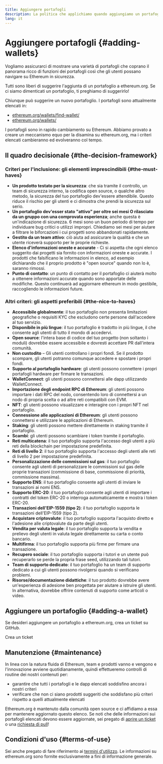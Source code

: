 ```yaml
---
title: Aggiungere portafogli
description: La politica che applichiamo quando aggiungiamo un portafoglio a ethereum.org
lang: it
---
```


# Aggiungere portafogli {#adding-wallets}

Vogliamo assicurarci di mostrare una varietà di portafogli che coprano il panorama ricco di funzioni dei portafogli così che gli utenti possano navigare su Ethereum in sicurezza.

Tutti sono liberi di suggerire l'aggiunta di un portafoglio a ethereum.org. Se ci siamo dimenticati un portafoglio, ti preghiamo di suggerirlo!

Chiunque può suggerire un nuovo portafoglio. I portafogli sono attualmente elencati in:

- [ethereum.org/wallets/find-wallet/](/wallets/find-wallet/)
- [ethereum.org/wallets/](/wallets/)

I portafogli sono in rapido cambiamento su Ethereum. Abbiamo provato a creare un meccanismo equo per la disamina su ethereum.org, ma i criteri elencati cambieranno ed evolveranno col tempo.

## Il quadro decisionale {#the-decision-framework}

### Criteri per l'inclusione: gli elementi imprescindibili {#the-must-haves}

- **Un prodotto testato per la sicurezza**: che sia tramite il controllo, un team di sicurezza interno, la codifica open source, o qualche altro metodo, la sicurezza del tuo portafoglio dev'essere attendibile. Questo riduce il rischio per gli utenti e ci dimostra che prendi la sicurezza sul serio.
- **Un portafoglio dev'esser stato "attivo" per oltre sei mesi O rilasciato da un gruppo con una comprovata esperienza**; anche questa è un'indicazione di sicurezza. 6 mesi sono un buon periodo di tempo per individuare bug critici o utilizzi impropri. Chiediamo sei mesi per aiutare a filtrare le biforcazioni i cui progetti sono abbandonati rapidamente.
- **Gestito da un team attivo**: ciò aiuta ad assicurare la qualità e che un utente riceverà supporto per le proprie richieste.
- **Elenco d'informazioni oneste e accurate** - Ci si aspetta che ogni elenco suggerito dai progetti sia fornito con informazioni oneste e accurate. I prodotti che falsificano le informazioni in elenco, ad esempio dichiarando che il proprio prodotto è "open source" quando non lo è, saranno rimossi.
- **Punto di contatto**: un punto di contatto per il portafoglio ci aiuterà molto a ottenere informazioni accurate quando sono apportate delle modifiche. Questo continuerà ad aggiornare ethereum in modo gestibile, raccogliendo le informazioni future.

### Altri criteri: gli aspetti preferibili {#the-nice-to-haves}

- **Accessibile globalmente**: il tuo portafoglio non presenta limitazioni geografiche o requisiti KYC che escludono certe persone dall'accedere al tuo servizio.
- **Disponibile in più lingue**: il tuo portafoglio è tradotto in più lingue, il che consente agli utenti di tutto il mondo di accedervi.
- **Open source**: l'intera base di codice del tuo progetto (non soltanto i moduli) dovrebbe essere accessibile e dovresti accettare PR dall'intera comunità.
- **Non custodito** – Gli utenti controllano i propri fondi. Se il prodotto scompare, gli utenti potranno comunque accedere e spostare i propri fondi.
- **Supporto al portafoglio hardware**: gli utenti possono connettere i propri portafogli hardware per firmare le transazioni.
- **WalletConnect**: gli utenti possono connettersi alle dapp utilizzando WalletConnect.
- **Importazione degli endpoint RPC di Ethereum**: gli utenti possono importare i dati RPC del nodo, consentendo loro di connettersi a un nodo di propria scelta o ad altre reti compatibili con EVM.
- **NFT**: gli utenti possono visualizzare e interagire con i propri NFT nel portafoglio.
- **Connessione alle applicazioni di Ethereum**: gli utenti possono connettersi e utilizzare le applicazioni di Ethereum.
- **Staking**: gli utenti possono mettere direttamente in staking tramite il portafoglio.
- **Scambi**: gli utenti possono scambiare i token tramite il portafoglio.
- **Reti multicatena**: il tuo portafoglio supporta l'accesso degli utenti a più reti della blockchain per impostazione predefinita.
- **Reti di livello 2**: il tuo portafoglio supporta l'accesso degli utenti alle reti di livello 2 per impostazione predefinita.
- **Personalizzazione delle commissioni sul gas**: il tuo portafoglio consente agli utenti di personalizzare le commissioni sul gas delle proprie transazioni (commissione di base, commissione di priorità, commissione massima).
- **Supporto ENS**: il tuo portafoglio consente agli utenti di inviare le transazioni ai nomi ENS.
- **Supporto ERC-20**: il tuo portafoglio consente agli utenti di importare i contratti del token ERC-20 o interroga automaticamente e mostra i token ERC-20.
- **Transazioni dell'EIP-1559 (tipo 2)**: il tuo portafoglio supporta le transazioni dell'EIP-1559 (tipo 2).
- **Acquistare criptovalute**: il tuo portafoglio supporta l'acquisto diretto e l'adesione alle criptovalute da parte degli utenti.
- **Vendita per valuta legale**: il tuo portafoglio supporta la vendita e prelievo degli utenti in valuta legale direttamente su carta o conto bancario.
- **Multifirma**: il tuo portafoglio supporta più firme per firmare una transazione.
- **Recupero sociale**: il tuo portafoglio supporta i tutori e un utente può recuperarlo se perde la propria frase seed, utilizzando tali tutori.
- **Team di supporto dedicato**: il tuo portafoglio ha un team di supporto dedicato a cui gli utenti possono rivolgersi quando si verificano problemi.
- **Risorse/documentazione didattiche**: il tuo prodotto dovrebbe avere un'esperienza di adesione ben progettata per aiutare a istruire gli utenti. In alternativa, dovrebbe offrire contenuti di supporto come articoli o video.

## Aggiungere un portafoglio {#adding-a-wallet}

Se desideri aggiungere un portafoglio a ethereum.org, crea un ticket su GitHub.

<ButtonLink to="https://github.com/ethereum/ethereum-org-website/issues/new?assignees=&labels=wallet+%3Apurse%3A&template=suggest_wallet.yaml">
  Crea un ticket
</ButtonLink>

## Manutenzione {#maintenance}

In linea con la natura fluida di Ethereum, team e prodotti vanno e vengono e l'innovazione avviene quotidianamente, quindi effettueremo controlli di routine dei nostri contenuti per:

- garantire che tutti i portafogli e le dapp elencati soddisfino ancora i nostri criteri
- verificare che non ci siano prodotti suggeriti che soddisfano più criteri rispetto a quelli attualmente elencati

Ethereum.org è mantenuto dalla comunità open source e ci affidiamo a essa per mantenere aggiornato questo elenco. Se noti che delle informazioni sui portafogli elencati devono essere aggiornate, sei pregato di [aprire un ticket](https://github.com/ethereum/ethereum-org-website/issues/new?assignees=&labels=wallet+%3Apurse%3A&template=suggest_wallet.yaml) o una [richiesta di pull](https://github.com/ethereum/ethereum-org-website/pulls)!

## Condizioni d'uso {#terms-of-use}

Sei anche pregato di fare riferimento ai [termini d'utilizzo](/terms-of-use/). Le informazioni su ethereum.org sono fornite esclusivamente a fini di informazione generale.
